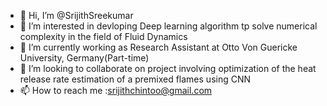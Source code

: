 - 👋 Hi, I’m @SrijithSreekumar
- 👀 I’m interested in devloping Deep learning algorithm tp solve numerical complexity in the field of Fluid Dynamics 
- 🌱 I’m currently working as Research Assistant at Otto Von Guericke University, Germany(Part-time)
- 💞️ I’m looking to collaborate on project involving optimization of the heat release rate estimation of a premixed flames using CNN 
- 📫 How to reach me :srijithchintoo@gmail.com

<!---
SrijithSreekumar/SrijithSreekumar is a ✨ special ✨ repository because its `README.md` (this file) appears on your GitHub profile.
You can click the Preview link to take a look at your changes.
--->
